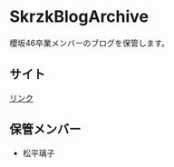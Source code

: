 SkrzkBlogArchive
================

櫻坂46卒業メンバーのブログを保管します。

## サイト
[リンク](https://re-fort.net/SkrzkBlogArchive/#/)

## 保管メンバー
* 松平璃子
